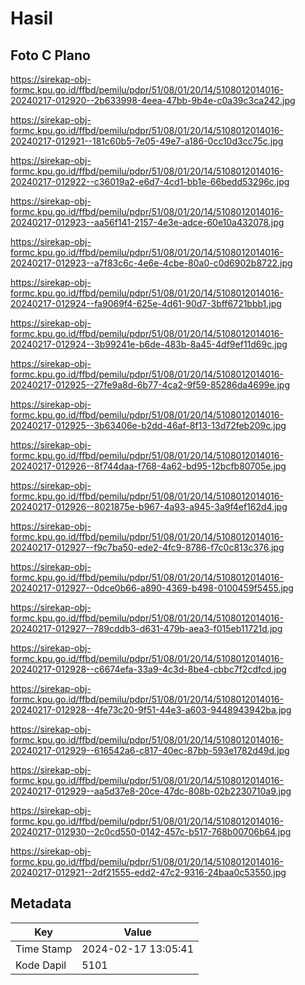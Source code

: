 # Hasil

## Foto C Plano

https://sirekap-obj-formc.kpu.go.id/ffbd/pemilu/pdpr/51/08/01/20/14/5108012014016-20240217-012920--2b633998-4eea-47bb-9b4e-c0a39c3ca242.jpg

https://sirekap-obj-formc.kpu.go.id/ffbd/pemilu/pdpr/51/08/01/20/14/5108012014016-20240217-012921--181c60b5-7e05-49e7-a186-0cc10d3cc75c.jpg

https://sirekap-obj-formc.kpu.go.id/ffbd/pemilu/pdpr/51/08/01/20/14/5108012014016-20240217-012922--c36019a2-e6d7-4cd1-bb1e-66bedd53296c.jpg

https://sirekap-obj-formc.kpu.go.id/ffbd/pemilu/pdpr/51/08/01/20/14/5108012014016-20240217-012923--aa56f141-2157-4e3e-adce-60e10a432078.jpg

https://sirekap-obj-formc.kpu.go.id/ffbd/pemilu/pdpr/51/08/01/20/14/5108012014016-20240217-012923--a7f83c6c-4e6e-4cbe-80a0-c0d6902b8722.jpg

https://sirekap-obj-formc.kpu.go.id/ffbd/pemilu/pdpr/51/08/01/20/14/5108012014016-20240217-012924--fa9069f4-625e-4d61-90d7-3bff6721bbb1.jpg

https://sirekap-obj-formc.kpu.go.id/ffbd/pemilu/pdpr/51/08/01/20/14/5108012014016-20240217-012924--3b99241e-b6de-483b-8a45-4df9ef11d69c.jpg

https://sirekap-obj-formc.kpu.go.id/ffbd/pemilu/pdpr/51/08/01/20/14/5108012014016-20240217-012925--27fe9a8d-6b77-4ca2-9f59-85286da4699e.jpg

https://sirekap-obj-formc.kpu.go.id/ffbd/pemilu/pdpr/51/08/01/20/14/5108012014016-20240217-012925--3b63406e-b2dd-46af-8f13-13d72feb209c.jpg

https://sirekap-obj-formc.kpu.go.id/ffbd/pemilu/pdpr/51/08/01/20/14/5108012014016-20240217-012926--8f744daa-f768-4a62-bd95-12bcfb80705e.jpg

https://sirekap-obj-formc.kpu.go.id/ffbd/pemilu/pdpr/51/08/01/20/14/5108012014016-20240217-012926--8021875e-b967-4a93-a945-3a9f4ef162d4.jpg

https://sirekap-obj-formc.kpu.go.id/ffbd/pemilu/pdpr/51/08/01/20/14/5108012014016-20240217-012927--f9c7ba50-ede2-4fc9-8786-f7c0c813c376.jpg

https://sirekap-obj-formc.kpu.go.id/ffbd/pemilu/pdpr/51/08/01/20/14/5108012014016-20240217-012927--0dce0b66-a890-4369-b498-0100459f5455.jpg

https://sirekap-obj-formc.kpu.go.id/ffbd/pemilu/pdpr/51/08/01/20/14/5108012014016-20240217-012927--789cddb3-d631-479b-aea3-f015eb11721d.jpg

https://sirekap-obj-formc.kpu.go.id/ffbd/pemilu/pdpr/51/08/01/20/14/5108012014016-20240217-012928--c6674efa-33a9-4c3d-8be4-cbbc7f2cdfcd.jpg

https://sirekap-obj-formc.kpu.go.id/ffbd/pemilu/pdpr/51/08/01/20/14/5108012014016-20240217-012928--4fe73c20-9f51-44e3-a603-9448943942ba.jpg

https://sirekap-obj-formc.kpu.go.id/ffbd/pemilu/pdpr/51/08/01/20/14/5108012014016-20240217-012929--616542a6-c817-40ec-87bb-593e1782d49d.jpg

https://sirekap-obj-formc.kpu.go.id/ffbd/pemilu/pdpr/51/08/01/20/14/5108012014016-20240217-012929--aa5d37e8-20ce-47dc-808b-02b2230710a9.jpg

https://sirekap-obj-formc.kpu.go.id/ffbd/pemilu/pdpr/51/08/01/20/14/5108012014016-20240217-012930--2c0cd550-0142-457c-b517-768b00706b64.jpg

https://sirekap-obj-formc.kpu.go.id/ffbd/pemilu/pdpr/51/08/01/20/14/5108012014016-20240217-012921--2df21555-edd2-47c2-9316-24baa0c53550.jpg


## Metadata

| Key        | Value               |
| ---------- | ------------------- |
| Time Stamp | 2024-02-17 13:05:41 |
| Kode Dapil | 5101                |



